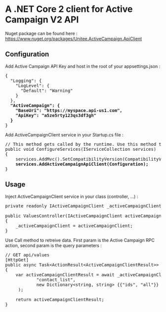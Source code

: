 # A .NET Core 2 client for Active Campaign V2 API

Nuget package can be found here : https://www.nuget.org/packages/Unitee.ActiveCampaign.ApiClient
## Configuration

Add Active Campaign API Key and host in the root of your appsettings.json :

<pre>
{
  "Logging": {
    "LogLevel": {
      "Default": "Warning"
    }
  },
  <b>"ActiveCampaign": {
    "BaseUri": "https://myspace.api-us1.com",
    "ApiKey": "a5ze5rty123qs3df3gh"
  }</b>
}
</pre>

Add ActiveCampaignClient service in your Startup.cs file :
<pre>
// This method gets called by the runtime. Use this method to add services to the container.
public void ConfigureServices(IServiceCollection services)
{
    services.AddMvc().SetCompatibilityVersion(CompatibilityVersion.Version_2_1);
    <b>services.AddActiveCampaignApiClient(Configuration); </b>
}
</pre>
        
## Usage
Inject ActiveCampaignClient service in your class (controller, ...) : 
<pre>
private readonly IActiveCampaignClient _activeCampaignClient;

public ValuesController(IActiveCampaignClient activeCampaignClient)
{
    _activeCampaignClient = activeCampaignClient;
}
</pre>

Use Call method to retreive data. First param is the Active Campaign RPC action, second param is the query parameters :
<pre>
// GET api/values
[HttpGet]
public async Task&lt;ActionResult&lt;ActiveCampaignClientResult>> Get()
{
    var activeCampaignClientResult = await _activeCampaignClient.Call(
            "contact_list", 
            new Dictionary&lt;string, string> {{"ids", "all"}}
     );
    
    return activeCampaignClientResult;
}
</pre>
